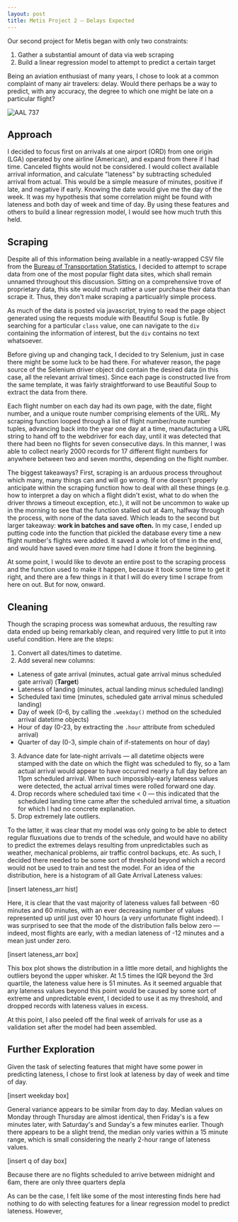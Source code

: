 ```yaml
---
layout: post
title: Metis Project 2 — Delays Expected
---
```


Our second project for Metis began with only two constraints:
1. Gather a substantial amount of data via web scraping
2. Build a linear regression model to attempt to predict a certain target

Being an aviation enthusiast of many years, I chose to look at a common complaint of many air travelers: delay. Would there perhaps be a way to predict, with any accuracy, the degree to which one might be late on a particular flight?

![AAL 737](http://theflight.info/wp-content/gallery/american-airlines-boeing-737-800/Boeing-737-800-American-Airlines.jpg)

## Approach

I decided to focus first on arrivals at one airport (ORD) from one origin (LGA) operated by one airline (American), and expand from there if I had time. Canceled flights would not be considered. I would collect available arrival information, and calculate "lateness" by subtracting scheduled arrival from actual. This would be a simple measure of minutes, positive if late, and negative if early. Knowing the date would give me the day of the week. It was my hypothesis that some correlation might be found with lateness and both day of week and time of day.  By using these features and others to build a linear regression model, I would see how much truth this held.

## Scraping

Despite all of this information being available in a neatly-wrapped CSV file from the [Bureau of Transportation Statistics](https://www.transtats.bts.gov/ONTIME/Index.aspx), I decided to attempt to scrape data from one of the most popular flight data sites, which shall remain unnamed throughout this discussion. Sitting on a comprehensive trove of proprietary data, this site would much rather a user purchase their data than scrape it. Thus, they don't make scraping a particualrly simple process.

As much of the data is posted via javascript, trying to read the page object generated using the requests module with Beautiful Soup is futile. By searching for a particular `class` value, one can navigate to the `div` containing the information of interest, but the `div` contains no text whatsoever.

Before giving up and changing tack, I decided to try Selenium, just in case there might be some luck to be had there. For whatever reason, the page source of the Selenium driver object did contain the desired data (in this case, all the relevant arrival times). Since each page is constructed live from the same template, it was fairly straightforward to use Beautiful Soup to extract the data from there.

Each flight number on each day had its own page, with the date, flight number, and a unique route number comprising elements of the URL. My scraping function looped through a list of flight number/route number tuples, advancing back into the year one day at a time, manufacturing a URL string to hand off to the webdriver for each day, until it was detected that there had been no flights for seven consecutive days. In this manner, I was able to collect nearly 2000 records for 17 different flight numbers for anywhere between two and seven months, depending on the flight number.

The biggest takeaways? First, scraping is an arduous process throughout which many, many things can and will go wrong. If one doesn't properly anticipate within the scraping function how to deal with all these things (e.g. how to interpret a day on which a flight didn't exist, what to do when the driver throws a timeout exception, etc.), it will not be uncommon to wake up in the morning to see that the function stalled out at 4am, halfway through the process, with none of the data saved. Which leads to the second but larger takeaway: **work in batches and save often.** In my case, I ended up putting code into the function that pickled the database every time a new flight number's flights were added. It saved a whole lot of time in the end, and would have saved even *more* time had I done it from the beginning.

At some point, I would like to devote an entire post to the scraping process and the function used to make it happen, because it took some time to get it right, and there are a few things in it that I will do every time I scrape from here on out. But for now, onward.

## Cleaning

Though the scraping process was somewhat arduous, the resulting raw data ended up being remarkably clean, and required very little to put it into useful condition. Here are the steps:

1. Convert all dates/times to datetime.
2. Add several new columns:
  * Lateness of gate arrival (minutes, actual gate arrival minus scheduled gate arrival) (**Target**)
  * Lateness of landing (minutes, actual landing minus scheduled landing)
  * Scheduled taxi time (minutes, scheduled gate arrival minus scheduled landing)
  * Day of week (0-6, by calling the `.weekday()` method on the scheduled arrival datetime objects)
  * Hour of day (0-23, by extracting the `.hour` attribute from scheduled arrival)
  * Quarter of day (0-3, simple chain of if-statements on hour of day)
3. Advance date for late-night arrivals — all datetime objects were stamped with the date on which the flight was scheduled to fly, so a 1am actual arrival would appear to have occurred nearly a full day before an 11pm scheduled arrival. When such impossibly-early lateness values were detected, the actual arrival times were rolled forward one day.
4. Drop records where scheduled taxi time < 0 — this indicated that the scheduled landing time came after the scheduled arrival time, a situation for which I had no concrete explanation.
5. Drop extremely late outliers.

To the latter, it was clear that my model was only going to be able to detect regular fluxuations due to trends of the schedule, and would have no ability to predict the extremes delays resulting from unpredictables such as weather, mechanical problems, air traffic control backups, etc. As such, I decided there needed to be some sort of threshold beyond which a record would not be used to train and test the model. For an idea of the distribution, here is a histogram of all Gate Arrival Lateness values:

[insert lateness_arr hist]

Here, it is clear that the vast majority of lateness values fall between -60 minutes and 60 minutes, with an ever decreasing number of values represented up until just over 10 hours (a very unfortunate flight indeed). I was surprised to see that the mode of the distribution falls below zero — indeed, most flights are early, with a median lateness of -12 minutes and a mean just under zero.

[insert lateness_arr box]

This box plot shows the distribution in a little more detail, and highlights the outliers beyond the upper whisker. At 1.5 times the IQR beyond the 3rd quartile, the lateness value here is 51 minutes. As it seemed arguable that any lateness values beyond this point would be caused by some sort of extreme and unpredictable event, I decided to use it as my threshold, and dropped records with lateness values in excess.

At this point, I also peeled off the final week of arrivals for use as a validation set after the model had been assembled.

## Further Exploration

Given the task of selecting features that might have some power in predicting lateness, I chose to first look at lateness by day of week and time of day.

[insert weekday box]

General variance appears to be similar from day to day. Median values on Monday through Thursday are almost identical, then Friday's is a few minutes later, with Saturday's and Sunday's a few minutes earlier. Though there appears to be a slight trend, the median only varies within a 15 minute range, which is small considering the nearly 2-hour range of lateness values.

[insert q of day box]

Because there are no flights scheduled to arrive between midnight and 6am, there are only three quarters depla



As can be the case, I felt like some of the most interesting finds here had nothing to do with selecting features for a linear regression model to predict lateness. However, 

